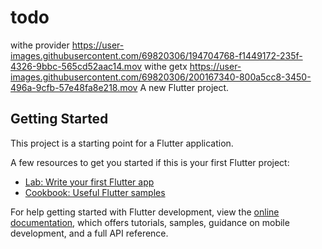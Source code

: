 # todo
withe provider 
https://user-images.githubusercontent.com/69820306/194704768-f1449172-235f-4326-9bbc-565cd52aac14.mov
withe getx
https://user-images.githubusercontent.com/69820306/200167340-800a5cc8-3450-496a-9cfb-57e48fa8e218.mov
A new Flutter project.
## Getting Started

This project is a starting point for a Flutter application.

A few resources to get you started if this is your first Flutter project:

- [Lab: Write your first Flutter app](https://docs.flutter.dev/get-started/codelab)
- [Cookbook: Useful Flutter samples](https://docs.flutter.dev/cookbook)

For help getting started with Flutter development, view the
[online documentation](https://docs.flutter.dev/), which offers tutorials,
samples, guidance on mobile development, and a full API reference.
